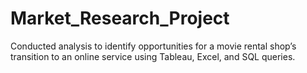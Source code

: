 # Market_Research_Project
Conducted analysis to identify opportunities for a movie rental shop’s transition to an online service using Tableau, Excel, and SQL queries.
